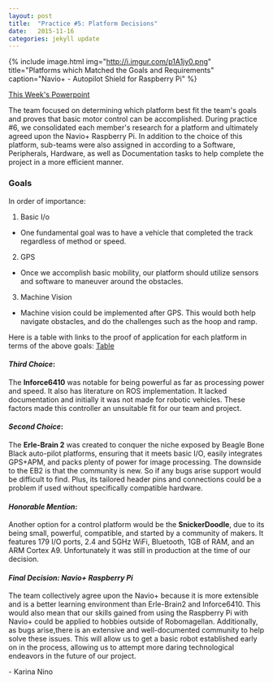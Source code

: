 ```yaml
---
layout: post
title:  "Practice #5: Platform Decisions"
date:   2015-11-16
categories: jekyll update
---
```


{% include image.html
            img="http://i.imgur.com/p1A1jy0.png"
            title="Platforms which Matched the Goals and Requirements"
            caption="Navio+ - Autopilot Shield for Raspberry Pi"
%}


[This Week's
Powerpoint](https://docs.google.com/presentation/d/1lXwgx6CmjfgPG5dmoYTXs09DMjWjsoz3uhJZBkoQ8WQ/edit)

The team focused on determining which platform best fit the team's goals and
proves that basic motor control can be accomplished. During practice #6, we
consolidated each member's research for a platform and ultimately agreed upon
the Navio+ Raspberry Pi. In addition to the choice of this platform, sub-teams
were also assigned in according to a Software, Peripherals, Hardware, as well as
Documentation tasks to help complete the project in a more efficient manner.
  
### Goals

In order of importance:

1. Basic I/o
  * One fundamental goal was to have a vehicle that completed the track
   regardless of method or speed.
2. GPS
  * Once we accomplish basic mobility, our platform should utilize sensors and
  software to maneuver around the obstacles.
3. Machine Vision
  * Machine vision could be implemented after GPS. This would both help
  navigate obstacles, and do the challenges such as the hoop and ramp.

Here is a table with links to the proof of application for each platform in
terms of the above goals:
[Table](https://docs.google.com/document/d/1b8Je1e7etTIbmG10YwVUiDANtwDea94KqdYbaGUoQ6s/edit)
  
#### *Third Choice*:
The **Inforce6410** was notable for being powerful as far as processing power
and speed. It also has literature on ROS implementation. It lacked documentation
and initially it was not made for robotic vehicles. These factors made this
controller an unsuitable fit for our team and project. 
  
#### *Second Choice*:
The **Erle-Brain 2** was created to conquer the niche exposed by Beagle Bone
Black auto-pilot platforms, ensuring that it meets basic I/O, easily integrates
GPS+APM, and packs plenty of power for image processing. The downside to the EB2
is that the community is new. So if any bugs arise support would be difficult to
find. Plus, its tailored header pins and connections could be a problem if used
without specifically compatible hardware.
  
#### *Honorable Mention*:
Another option for a control platform would be the **SnickerDoodle**, due to its 
being small, powerful, compatible, and started by a community of makers. It 
features 179 I/O ports, 2.4 and 5GHz WiFi, Bluetooth, 1GB of RAM, and an ARM
Cortex A9. Unfortunately it was still in production at the time of our decision.
 
#### *Final Decision: Navio+ Raspberry Pi*


The team collectively agree upon the Navio+ because it is more extensible and is a
better learning environment than Erle-Brain2 and Inforce6410. This would also
mean that our skills gained from using the Raspberry Pi with Navio+ could be
applied to hobbies outside of Robomagellan. Additionally, as bugs arise,there is
an extensive and well-documented community to help solve these issues. This will allow us to get a basic
robot established early on in the process, allowing us to attempt more daring
technological endeavors in the future of our project.

\- Karina Nino
